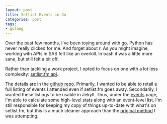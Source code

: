 ```yaml
---
layout: post
title: Setlist Events in Go
categories: post
tags:
- golang
---
```


Over the past few months, I've been toying around with [go](http://golang.org). Python has never really clicked for me. And forget about r. As you might imagine, working with APIs in SAS felt like an overkill. In bash it was a little more sane, but still felt a bit off.

Rather than tackling a work project, I opted to focus on one with a lot less complexity: [setlist.fm api](https://api.setlist.fm/docs/1.0/index.html).

The details are in the [github repo](https://github.com/rkoopmann/setlist.fm.go). Primarily, I wanted to be able to retail a full listing of events I attended even if setlist.fm goes away. Secondarily, I wanted these listings to be usable in Jekyll. Thus, under the [events](/events/) page, I'm able to calculate some high-level stats along with an event-level list. I'm still responsible for keeping my copy of things up-to-date with what's on setlist.fm, but this is a much cleaner approach than the [original method](https://github.com/rkoopmann/rkoopmann.github.io/tree/master/_events) I was attempting.
